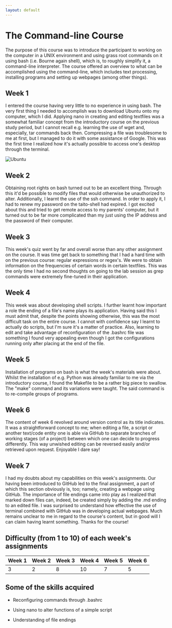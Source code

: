 ```yaml
---
layout: default
---
```


# The Command-line Course

The purpose of this course was to introduce the participant to working on the computer in a UNIX environment and using grass root commands on it using bash (i.e. Bourne again shell), which is, to roughly simplify it, a command-line interpreter.
The course offered an overview to what can be accomplished using the command-line, which includes text processing, installing programs and setting up webpages (among other things).

## Week 1

I entered the course having very little to no experience in using bash. The very first thing I needed to accomplish was to download Ubuntu onto my computer, which I did. Applying nano in creating and editing textfiles was a somewhat familiar concept from the introductory course on the previous study period, but I cannot recall e.g. learning the use of wget and, especially, tar commands back then. Compressing a file was troublesome to me at first, but I managed to do it with some assistance of Google. This was the first time I realized how it's actually possible to access one's desktop through the terminal. 

![Ubuntu](https://www.howtogeek.com/wp-content/uploads/2018/03/img_5a99cac2a708d.png)

## Week 2

Obtaining root rights on bash turned out to be an excellent thing. Through this it'd be possible to modify files that would otherwise be unauthorized to alter. Additionally, I learnt the use of the ssh command. In order to apply it, I had to renew my password on the taito-shell had expired. I got excited about this and tried to get remote access to my parents' computer, but it turned out to be far more complicated than my just using the IP address and the password of their computer.

## Week 3

This week's quiz went by far and overall worse than any other assignment on the course. It was time get back to something that I had a hard time with on the previous course: regular expressions or regex's. We were to obtain information on the frequencies of certain words in certain textfiles. This was the only time I had no second thoughts on going to the lab session as grep commands were extremely fine-tuned in their application.

## Week 4

This week was about developing shell scripts. I further learnt how important a role the ending of a file's name plays its application. Having said this I must admit that, despite the points showing otherwise, this was the most difficult task on the entire course. I cannot with confidence say I learnt to actually do scripts, but I'm sure it's a matter of practice. Also, learning to edit and take advantage of reconfiguration of the .bashrc file was something I found very appealing even though I got the configurations running only after placing at the end of the file.

## Week 5

Installation of programs on bash is what the week's materials were about. Whilst the installation of e.g. Python was already familiar to me via the introductory course, I found the Makefile to be a rather big piece to swallow. The "make" command and its variations were taught. The said command is to re-compile groups of programs.

## Week 6

The content of week 6 revolved around version control as its title indicates. It was a straightforward concept to me; when editing a file, a script or another text/code entity one is able via GitHub to separate branches of working stages (of a project) between which one can decide to progress differently. This way unwished editing can be reversed easily and/or retrieved upon request. Enjoyable I dare say!

## Week 7

I had my doubts about my capabilities on this week's assignments. Our having been introduced to GitHub led to the final assignment, a part of which this section obviously is, too; namely, creating a webpage using GitHub. The importance of file endings came into play as I realized that marked down files can, indeed, be created simply by adding the .md ending to an edited file. I was surprised to understand how effective the use of terminal combined with GitHub was in developing actual webpages. Much remains unclear to me in regard to the course's content, but in good will I can claim having learnt something. Thanks for the course!

## Difficulty (from 1 to 10) of each week's assignments

| Week 1 | Week 2 | Week 3 | Week 4 | Week 5 | Week 6 |
| ------ | ------ | ------ | ------ | ------ | ------ |
|   3    |    2   |    8   |   10   |    7   |    5   |

## Some of the skills acquired

* Reconfiguring commands through .bashrc

* Using nano to alter functions of a simple script

* Understanding of file endings 
